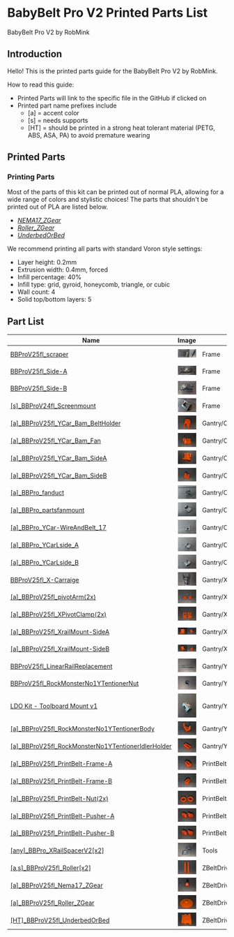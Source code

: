 # BabyBelt Pro V2 Printed Parts List
BabyBelt Pro V2 by RobMink

## Introduction
Hello! This is the printed parts guide for the BabyBelt Pro V2 by RobMink. 

How to read this guide:
 - Printed Parts will link to the specific file in the GitHub if clicked on
 - Printed part name prefixes include
   - [a] = accent color
   - [s] = needs supports
   - [HT] = should be printed in a strong heat tolerant material (PETG, ABS, ASA, PA) to avoid premature wearing

## Printed Parts
### Printing Parts
Most of the parts of this kit can be printed out of normal PLA, allowing for a wide range of colors and stylistic choices! The parts that shouldn't be printed out of PLA are listed below. 

- [*NEMA17_ZGear*](../STLs/ZBeltDrive/[a]_BBProV25fl_Nema17_ZGear.stl)
- [*Roller_ZGear*](../STLs/ZBeltDrive/[a]_BBProV25fl_Roller_ZGear.stl)
- [*UnderbedOrBed*](../STLs/ZBeltDrive/[HT]_BBProV25fl_UnderbedOrBed.stl)

We recommend printing all parts with standard Voron style settings:

- Layer height: 0.2mm
- Extrusion width: 0.4mm, forced
- Infill percentage: 40%
- Infill type: grid, gyroid, honeycomb, triangle, or cubic
- Wall count: 4
- Solid top/bottom layers: 5


## Part List
|Name|Image|Area|Color|Supports|Material|Description
|-----|-----|-----|-----|-----|-----|-----
|[BBProV25fl_scraper](../STLs/Frame/BBProV25fl_scraper.stl)|![BBProV25fl_scraper](./images/printed_parts/Frame/BBProV25fl_scraper.jpg)|Frame|Main|No|PLA or Better|
|[BBProV25fl_Side-A](../STLs/Frame/BBProV25fl_Side-A.stl)|![BBProV25fl_Side-A](./images/printed_parts/Frame/BBProV25fl_Side-A.jpg)|Frame|Main|No|PLA or Better|
|[BBProV25fl_Side-B](../STLs/Frame/BBProV25fl_Side-B.stl)|![BBProV25fl_Side-B](./images/printed_parts/Frame/BBProV25fl_Side-B.jpg)|Frame|Main|No|PLA or Better|
|[[s]_BBProV24fl_Screenmount](../STLs/Frame/[s]_BBProV24fl_Screenmount.stl)|![[s]_BBProV24fl_Screenmount](./images/printed_parts/Frame/[s]_BBProV24fl_Screenmount.jpg)|Frame|Main|Yes|PLA or Better|
|[[a]_BBProV25fl_YCar_Bam_BeltHolder](../STLs/Gantry/Carriage/Bambu/[a]_BBProV25fl_YCar_Bam_BeltHolder.stl)|![[a]_BBProV25fl_YCar_Bam_BeltHolder](./images/printed_parts/Gantry/Carriage/Bambu/[a]_BBProV25fl_YCar_Bam_BeltHolder.jpg)|Gantry/Carriage/Bambu|Accent|No|PLA or Better|
|[[a]_BBProV25fl_YCar_Bam_Fan](../STLs/Gantry/Carriage/Bambu/[a]_BBProV25fl_YCar_Bam_Fan.stl)|![[a]_BBProV25fl_YCar_Bam_Fan](./images/printed_parts/Gantry/Carriage/Bambu/[a]_BBProV25fl_YCar_Bam_Fan.jpg)|Gantry/Carriage/Bambu|Accent|No|PLA or Better|
|[[a]_BBProV25fl_YCar_Bam_SideA](../STLs/Gantry/Carriage/Bambu/[a]_BBProV25fl_YCar_Bam_SideA.stl)|![[a]_BBProV25fl_YCar_Bam_SideA](./images/printed_parts/Gantry/Carriage/Bambu/[a]_BBProV25fl_YCar_Bam_SideA.jpg)|Gantry/Carriage/Bambu|Accent|No|PLA or Better|
|[[a]_BBProV25fl_YCar_Bam_SideB](../STLs/Gantry/Carriage/Bambu/[a]_BBProV25fl_YCar_Bam_SideB.stl)|![[a]_BBProV25fl_YCar_Bam_SideB](./images/printed_parts/Gantry/Carriage/Bambu/[a]_BBProV25fl_YCar_Bam_SideB.jpg)|Gantry/Carriage/Bambu|Accent|No|PLA or Better|
|[[a]_BBPro_fanduct](../STLs/Gantry/Carriage/Revo/[a]_BBPro_fanduct.stl)|![[a]_BBPro_fanduct](./images/printed_parts/Gantry/Carriage/Revo/[a]_BBPro_fanduct.jpg)|Gantry/Carriage/Revo|Accent|No|PLA or Better|
|[[a]_BBPro_partsfanmount](../STLs/Gantry/Carriage/Revo/[a]_BBPro_partsfanmount.stl)|![[a]_BBPro_partsfanmount](./images/printed_parts/Gantry/Carriage/Revo/[a]_BBPro_partsfanmount.jpg)|Gantry/Carriage/Revo|Accent|No|PLA or Better|
|[[a]_BBPro_YCar-WireAndBelt_17](../STLs/Gantry/Carriage/Revo/[a]_BBPro_YCar-WireAndBelt_17.stl)|![[a]_BBPro_YCar-WireAndBelt_17](./images/printed_parts/Gantry/Carriage/Revo/[a]_BBPro_YCar-WireAndBelt_17.jpg)|Gantry/Carriage/Revo|Accent|No|PLA or Better|
|[[a]_BBPro_YCarLside_A](../STLs/Gantry/Carriage/Revo/[a]_BBPro_YCarLside_A.stl)|![[a]_BBPro_YCarLside_A](./images/printed_parts/Gantry/Carriage/Revo/[a]_BBPro_YCarLside_A.jpg)|Gantry/Carriage/Revo|Accent|No|PLA or Better|
|[[a]_BBPro_YCarLside_B](../STLs/Gantry/Carriage/Revo/[a]_BBPro_YCarLside_B.stl)|![[a]_BBPro_YCarLside_B](./images/printed_parts/Gantry/Carriage/Revo/[a]_BBPro_YCarLside_B.jpg)|Gantry/Carriage/Revo|Accent|No|PLA or Better|
|[BBProV25fl_X-Carraige](../STLs/Gantry/X/BBProV25fl_X-Carraige.stl)|![BBProV25fl_X-Carraige](./images/printed_parts/Gantry/X/BBProV25fl_X-Carraige.jpg)|Gantry/X|Main|No|PLA or Better|
|[[a]_BBProV25fl_pivotArm(2x)](../STLs/Gantry/X/[a]_BBProV25fl_pivotArm(2x).stl)|![[a]_BBProV25fl_pivotArm(2x)](./images/printed_parts/Gantry/X/[a]_BBProV25fl_pivotArm(2x).jpg)|Gantry/X|Accent|No|PLA or Better|
|[[a]_BBProV25fl_XPivotClamp(2x)](../STLs/Gantry/X/[a]_BBProV25fl_XPivotClamp(2x).stl)|![[a]_BBProV25fl_XPivotClamp(2x)](./images/printed_parts/Gantry/X/[a]_BBProV25fl_XPivotClamp(2x).jpg)|Gantry/X|Accent|No|PLA or Better|
|[[a]_BBProV25fl_XrailMount-SideA](../STLs/Gantry/X/[a]_BBProV25fl_XrailMount-SideA.stl)|![[a]_BBProV25fl_XrailMount-SideA](./images/printed_parts/Gantry/X/[a]_BBProV25fl_XrailMount-SideA.jpg)|Gantry/X|Accent|No|PLA or Better|
|[[a]_BBProV25fl_XrailMount-SideB](../STLs/Gantry/X/[a]_BBProV25fl_XrailMount-SideB.stl)|![[a]_BBProV25fl_XrailMount-SideB](./images/printed_parts/Gantry/X/[a]_BBProV25fl_XrailMount-SideB.jpg)|Gantry/X|Accent|No|PLA or Better|
|[BBProV25fl_LinearRailReplacement](../STLs/Gantry/Y/BBProV25fl_LinearRailReplacement.stl)|![BBProV25fl_LinearRailReplacement](./images/printed_parts/Gantry/Y/BBProV25fl_LinearRailReplacement.jpg)|Gantry/Y|Main|No|PLA or Better|
|[BBProV25fl_RockMonsterNo1YTentionerNut](../STLs/Gantry/Y/BBProV25fl_RockMonsterNo1YTentionerNut.stl)|![BBProV25fl_RockMonsterNo1YTentionerNut](./images/printed_parts/Gantry/Y/BBProV25fl_RockMonsterNo1YTentionerNut.jpg)|Gantry/Y|Main|No|PLA or Better|
|[LDO Kit - Toolboard Mount v1](../STLs/Gantry/Y/LDO%20Kit%20-%20Toolboard%20Mount%20v1.stl)|![LDO Kit - Toolboard Mount v1](./images/printed_parts/Gantry/Y/LDO%20Kit%20-%20Toolboard%20Mount%20v1.jpg)|Gantry/Y|Main|No|PLA or Better|
|[[a]_BBProV25fl_RockMonsterNo1YTentionerBody](../STLs/Gantry/Y/[a]_BBProV25fl_RockMonsterNo1YTentionerBody.stl)|![[a]_BBProV25fl_RockMonsterNo1YTentionerBody](./images/printed_parts/Gantry/Y/[a]_BBProV25fl_RockMonsterNo1YTentionerBody.jpg)|Gantry/Y|Accent|No|PLA or Better|
|[[a]_BBProV25fl_RockMonsterNo1YTentionerIdlerHolder](../STLs/Gantry/Y/[a]_BBProV25fl_RockMonsterNo1YTentionerIdlerHolder.stl)|![[a]_BBProV25fl_RockMonsterNo1YTentionerIdlerHolder](./images/printed_parts/Gantry/Y/[a]_BBProV25fl_RockMonsterNo1YTentionerIdlerHolder.jpg)|Gantry/Y|Accent|No|PLA or Better|
|[[a]_BBProV25fl_PrintBelt-Frame-A](../STLs/PrintBelt/[a]_BBProV25fl_PrintBelt-Frame-A.stl)|![[a]_BBProV25fl_PrintBelt-Frame-A](./images/printed_parts/PrintBelt/[a]_BBProV25fl_PrintBelt-Frame-A.jpg)|PrintBelt|Accent|No|PLA or Better|
|[[a]_BBProV25fl_PrintBelt-Frame-B](../STLs/PrintBelt/[a]_BBProV25fl_PrintBelt-Frame-B.stl)|![[a]_BBProV25fl_PrintBelt-Frame-B](./images/printed_parts/PrintBelt/[a]_BBProV25fl_PrintBelt-Frame-B.jpg)|PrintBelt|Accent|No|PLA or Better|
|[[a]_BBProV25fl_PrintBelt-Nut(2x)](../STLs/PrintBelt/[a]_BBProV25fl_PrintBelt-Nut(2x).stl)|![[a]_BBProV25fl_PrintBelt-Nut(2x)](./images/printed_parts/PrintBelt/[a]_BBProV25fl_PrintBelt-Nut(2x).jpg)|PrintBelt|Accent|No|PLA or Better|
|[[a]_BBProV25fl_PrintBelt-Pusher-A](../STLs/PrintBelt/[a]_BBProV25fl_PrintBelt-Pusher-A.stl)|![[a]_BBProV25fl_PrintBelt-Pusher-A](./images/printed_parts/PrintBelt/[a]_BBProV25fl_PrintBelt-Pusher-A.jpg)|PrintBelt|Accent|No|PLA or Better|
|[[a]_BBProV25fl_PrintBelt-Pusher-B](../STLs/PrintBelt/[a]_BBProV25fl_PrintBelt-Pusher-B.stl)|![[a]_BBProV25fl_PrintBelt-Pusher-B](./images/printed_parts/PrintBelt/[a]_BBProV25fl_PrintBelt-Pusher-B.jpg)|PrintBelt|Accent|No|PLA or Better|
|[[any]_BBPro_XRailSpacerV2[x2]](../STLs/Tools/[any]_BBPro_XRailSpacerV2[x2].stl)|![[any]_BBPro_XRailSpacerV2[x2]](./images/printed_parts/Tools/[any]_BBPro_XRailSpacerV2[x2].jpg)|Tools|Accent|No|PLA or Better|
|[[a,s]_BBProV25fl_Roller[x2]](../STLs/ZBeltDrive/[a,s]_BBProV25fl_Roller[x2].stl)|![[a,s]_BBProV25fl_Roller[x2]](./images/printed_parts/ZBeltDrive/[a,s]_BBProV25fl_Roller[x2].jpg)|ZBeltDrive|Accent|Yes|PLA or Better|
|[[a]_BBProV25fl_Nema17_ZGear](../STLs/ZBeltDrive/[a]_BBProV25fl_Nema17_ZGear.stl)|![[a]_BBProV25fl_Nema17_ZGear](./images/printed_parts/ZBeltDrive/[a]_BBProV25fl_Nema17_ZGear.jpg)|ZBeltDrive|Accent|No|PETG or Stronger|
|[[a]_BBProV25fl_Roller_ZGear](../STLs/ZBeltDrive/[a]_BBProV25fl_Roller_ZGear.stl)|![[a]_BBProV25fl_Roller_ZGear](./images/printed_parts/ZBeltDrive/[a]_BBProV25fl_Roller_ZGear.jpg)|ZBeltDrive|Accent|No|PETG or Stronger|
|[[HT]_BBProV25fl_UnderbedOrBed](../STLs/ZBeltDrive/[HT]_BBProV25fl_UnderbedOrBed.stl)|![[HT]_BBProV25fl_UnderbedOrBed](./images/printed_parts/ZBeltDrive/[HT]_BBProV25fl_UnderbedOrBed.jpg)|ZBeltDrive|Main|No|PETG or Stronger|
